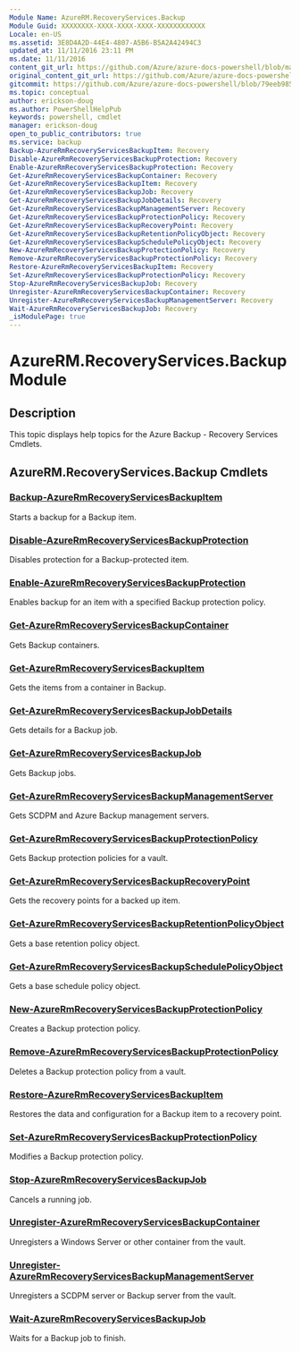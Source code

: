 ```yaml
---
Module Name: AzureRM.RecoveryServices.Backup
Module Guid: XXXXXXXX-XXXX-XXXX-XXXX-XXXXXXXXXXXX
Locale: en-US
ms.assetid: 3E8D4A2D-44E4-4807-A5B6-B5A2A42494C3
updated_at: 11/11/2016 23:11 PM
ms.date: 11/11/2016
content_git_url: https://github.com/Azure/azure-docs-powershell/blob/master/azureps-cmdlets-docs/ResourceManager/AzureRM.RecoveryServices.Backup/v2.1.0/AzureRM.RecoveryServices.Backup.md
original_content_git_url: https://github.com/Azure/azure-docs-powershell/blob/master/azureps-cmdlets-docs/ResourceManager/AzureRM.RecoveryServices.Backup/v2.1.0/AzureRM.RecoveryServices.Backup.md
gitcommit: https://github.com/Azure/azure-docs-powershell/blob/79eeb985ea480979357fb4695832a0c3d29a48bf
ms.topic: conceptual
author: erickson-doug
ms.author: PowerShellHelpPub
keywords: powershell, cmdlet
manager: erickson-doug
open_to_public_contributors: true
ms.service: backup
Backup-AzureRmRecoveryServicesBackupItem: Recovery
Disable-AzureRmRecoveryServicesBackupProtection: Recovery
Enable-AzureRmRecoveryServicesBackupProtection: Recovery
Get-AzureRmRecoveryServicesBackupContainer: Recovery
Get-AzureRmRecoveryServicesBackupItem: Recovery
Get-AzureRmRecoveryServicesBackupJob: Recovery
Get-AzureRmRecoveryServicesBackupJobDetails: Recovery
Get-AzureRmRecoveryServicesBackupManagementServer: Recovery
Get-AzureRmRecoveryServicesBackupProtectionPolicy: Recovery
Get-AzureRmRecoveryServicesBackupRecoveryPoint: Recovery
Get-AzureRmRecoveryServicesBackupRetentionPolicyObject: Recovery
Get-AzureRmRecoveryServicesBackupSchedulePolicyObject: Recovery
New-AzureRmRecoveryServicesBackupProtectionPolicy: Recovery
Remove-AzureRmRecoveryServicesBackupProtectionPolicy: Recovery
Restore-AzureRmRecoveryServicesBackupItem: Recovery
Set-AzureRmRecoveryServicesBackupProtectionPolicy: Recovery
Stop-AzureRmRecoveryServicesBackupJob: Recovery
Unregister-AzureRmRecoveryServicesBackupContainer: Recovery
Unregister-AzureRmRecoveryServicesBackupManagementServer: Recovery
Wait-AzureRmRecoveryServicesBackupJob: Recovery
_isModulePage: true
---
```


# AzureRM.RecoveryServices.Backup Module
## Description
This topic displays help topics for the Azure Backup - Recovery Services Cmdlets.

## AzureRM.RecoveryServices.Backup Cmdlets
### [Backup-AzureRmRecoveryServicesBackupItem](./Backup-AzureRmRecoveryServicesBackupItem.md)
Starts a backup for a Backup item.


### [Disable-AzureRmRecoveryServicesBackupProtection](./Disable-AzureRmRecoveryServicesBackupProtection.md)
Disables protection for a Backup-protected item.


### [Enable-AzureRmRecoveryServicesBackupProtection](./Enable-AzureRmRecoveryServicesBackupProtection.md)
Enables backup for an item with a specified Backup protection policy.


### [Get-AzureRmRecoveryServicesBackupContainer](./Get-AzureRmRecoveryServicesBackupContainer.md)
Gets Backup containers.


### [Get-AzureRmRecoveryServicesBackupItem](./Get-AzureRmRecoveryServicesBackupItem.md)
Gets the items from a container in Backup.


### [Get-AzureRmRecoveryServicesBackupJobDetails](./Get-AzureRmRecoveryServicesBackupJobDetails.md)
Gets details for a Backup job.


### [Get-AzureRmRecoveryServicesBackupJob](./Get-AzureRmRecoveryServicesBackupJob.md)
Gets Backup jobs.


### [Get-AzureRmRecoveryServicesBackupManagementServer](./Get-AzureRmRecoveryServicesBackupManagementServer.md)
Gets SCDPM and Azure Backup management servers.


### [Get-AzureRmRecoveryServicesBackupProtectionPolicy](./Get-AzureRmRecoveryServicesBackupProtectionPolicy.md)
Gets Backup protection policies for a vault.


### [Get-AzureRmRecoveryServicesBackupRecoveryPoint](./Get-AzureRmRecoveryServicesBackupRecoveryPoint.md)
Gets the recovery points for a backed up item.


### [Get-AzureRmRecoveryServicesBackupRetentionPolicyObject](./Get-AzureRmRecoveryServicesBackupRetentionPolicyObject.md)
Gets a base retention policy object.


### [Get-AzureRmRecoveryServicesBackupSchedulePolicyObject](./Get-AzureRmRecoveryServicesBackupSchedulePolicyObject.md)
Gets a base schedule policy object.


### [New-AzureRmRecoveryServicesBackupProtectionPolicy](./New-AzureRmRecoveryServicesBackupProtectionPolicy.md)
Creates a Backup protection policy.


### [Remove-AzureRmRecoveryServicesBackupProtectionPolicy](./Remove-AzureRmRecoveryServicesBackupProtectionPolicy.md)
Deletes a Backup protection policy from a vault.


### [Restore-AzureRmRecoveryServicesBackupItem](./Restore-AzureRmRecoveryServicesBackupItem.md)
Restores the data and configuration for a Backup item to a recovery point.


### [Set-AzureRmRecoveryServicesBackupProtectionPolicy](./Set-AzureRmRecoveryServicesBackupProtectionPolicy.md)
Modifies a Backup protection policy.


### [Stop-AzureRmRecoveryServicesBackupJob](./Stop-AzureRmRecoveryServicesBackupJob.md)
Cancels a running job.


### [Unregister-AzureRmRecoveryServicesBackupContainer](./Unregister-AzureRmRecoveryServicesBackupContainer.md)
Unregisters a Windows Server or other container from the vault.


### [Unregister-AzureRmRecoveryServicesBackupManagementServer](./Unregister-AzureRmRecoveryServicesBackupManagementServer.md)
Unregisters a SCDPM server or Backup server from the vault.


### [Wait-AzureRmRecoveryServicesBackupJob](./Wait-AzureRmRecoveryServicesBackupJob.md)
Waits for a Backup job to finish.



